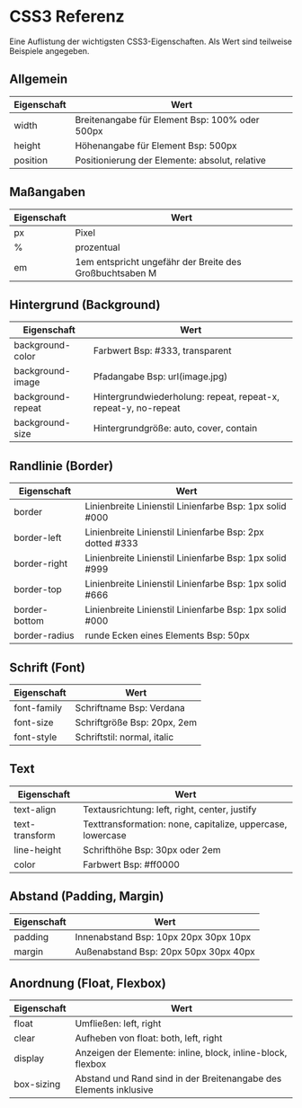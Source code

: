 # CSS3 Referenz

Eine Auflistung der wichtigsten CSS3-Eigenschaften. Als Wert sind teilweise Beispiele angegeben.

## Allgemein

| Eigenschaft  | Wert |
| ------------- | ------------- |
| width  | Breitenangabe für Element Bsp: 100% oder 500px  |
| height  | Höhenangabe für Element Bsp: 500px  |
| position  | Positionierung der Elemente: absolut, relative |

## Maßangaben

| Eigenschaft  | Wert |
| ------------- | ------------- |
| px  | Pixel  |
| %  | prozentual  |
| em  | 1em entspricht ungefähr der Breite des Großbuchtsaben M |


## Hintergrund (Background)

| Eigenschaft  | Wert |
| ------------- | ------------- |
| background-color  | Farbwert Bsp: #333, transparent  |
| background-image  | Pfadangabe Bsp: url(image.jpg) |
| background-repeat | Hintergrundwiederholung: repeat, repeat-x, repeat-y, no-repeat  |
| background-size  | Hintergrundgröße: auto, cover, contain  |

## Randlinie (Border)

| Eigenschaft  | Wert |
| ------------- | ------------- |
| border  | Linienbreite Linienstil Linienfarbe Bsp: 1px solid #000  |
| border-left  | Linienbreite Linienstil Linienfarbe Bsp: 2px dotted #333  |
| border-right  | Linienbreite Linienstil Linienfarbe Bsp: 1px solid #999 |
| border-top  | Linienbreite Linienstil Linienfarbe Bsp: 1px solid #666 |
| border-bottom  | Linienbreite Linienstil Linienfarbe Bsp: 1px solid #000 |
| border-radius  | runde Ecken eines Elements Bsp: 50px |

## Schrift (Font)

| Eigenschaft  | Wert |
| ------------- | ------------- |
| font-family  | Schriftname Bsp: Verdana  |
| font-size | Schriftgröße Bsp: 20px, 2em   |
| font-style  | Schriftstil: normal, italic  |

## Text

| Eigenschaft  | Wert |
| ------------- | ------------- |
| text-align  | Textausrichtung: left, right, center, justify  |
| text-transform  | Texttransformation: none, capitalize, uppercase, lowercase  |
| line-height  | Schrifthöhe Bsp: 30px oder 2em  |
| color  | Farbwert Bsp: #ff0000  |

## Abstand (Padding, Margin)

| Eigenschaft  | Wert |
| ------------- | ------------- |
| padding  | Innenabstand Bsp: 10px 20px 30px 10px  |
| margin  | Außenabstand Bsp: 20px 50px 30px 40px  |

## Anordnung (Float, Flexbox)

| Eigenschaft  | Wert |
| ------------- | ------------- |
| float  | Umfließen: left, right  |
| clear  | Aufheben von float: both, left, right  |
| display  | Anzeigen der Elemente: inline, block, inline-block, flexbox  |
| box-sizing  | Abstand und Rand sind in der Breitenangabe des Elements inklusive  |
